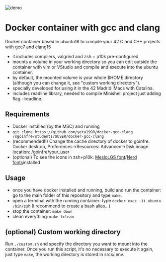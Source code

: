 ![demo](https://user-images.githubusercontent.com/65416560/224544022-22172a6c-17a3-4404-8734-929e88339e4b.gif)

# Docker container with gcc and clang
Docker container based in ubuntu18 to compile your 42 C and C++ projects with gcc7 and clang15
- it includes compilers, valgrind and zsh + p10k pre-configured
- mounts a volume in your working directory so you can edit outside the container with vim or VStudio and compile and execute into the ubuntu container.
- by default, the mounted volume is your whole $HOME directory (although you can change it, see "custom working directory").
- specially developed for using it in the 42 Madrid iMacs with Catalina.
- includes readline library, needed to compile Minishell project just adding flag -lreadline.

## Requirements
- Docker installed (by the MSC) and running
- `git clone https://github.com/yeta1990/docker-gcc-clang /sgoinfre/students/$USER/docker-gcc-clang`
- (recommended!!) Change the cache directory of docker to goinfre: Docker desktop, Preferences->Resources: Advanced->Disk image location: /goinfre/your_user
- (optional) To see the icons in zsh+p10k: [MesloLGS font](https://github.com/romkatv/powerlevel10k#fonts)/[Nerd fonts](https://github.com/ryanoasis/nerd-fonts#macos-os-x)installed

## Usage
- once you have docker installed and running, build and run the container: go to the main folder of this repository and type `make`.
- open a terminal with the running container: type `docker exec -it ubuntu /bin/zsh` (I recommend to create a bash alias...)
- stop the container: `make down`
- clean everything: `make fclean`

## (optional) Custom working directory
Run `./custom.sh` and specify the directory you want to mount into the container.
Once you run this script, it's no necessary to execute it again, just type `make`, the working directory is stored in srcs/.env.
